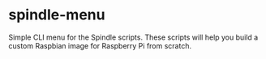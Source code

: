 spindle-menu
============

Simple CLI menu for the Spindle scripts. These scripts will help you build a custom Raspbian image for Raspberry Pi from scratch.
